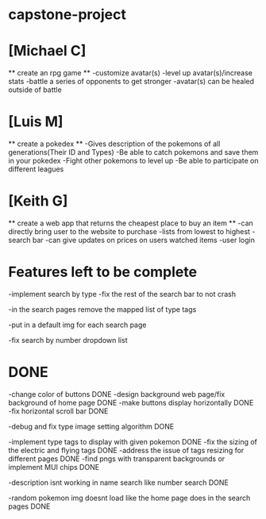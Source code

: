 # capstone-project
# [Michael C]
** create an rpg game **
-customize avatar(s)
-level up avatar(s)/increase stats
-battle a series of opponents to get stronger
-avatar(s) can be healed outside of battle

# [Luis M]
** create a pokedex **
-Gives description of the pokemons of all generations(Their ID and Types)
-Be able to catch pokemons and save them in your pokedex
-Fight other pokemons to level up
-Be able to participate on different leagues


# [Keith G]
** create a web app that returns the cheapest place to buy an item **
-can directly bring user to the website to purchase
-lists from lowest to highest
-search bar
-can give updates on prices on users watched items 
-user login

# Features left to be complete
-implement search by type
    -fix the rest of the search bar to not crash

-in the search pages remove the mapped list of type tags

-put in a default img for each search page 

-fix search by number dropdown list 

# DONE
-change color of buttons DONE
-design background web page/fix background of home page DONE 
-make buttons display horizontally DONE
-fix horizontal scroll bar DONE

-debug and fix type image setting algorithm DONE

-implement type tags to display with given pokemon DONE
    -fix the sizing of the electric and flying tags DONE
    -address the issue of tags resizing for different pages DONE
    -find pngs with transparent backgrounds or implement MUI chips DONE

-description isnt working in name search like number search DONE

-random pokemon img doesnt load like the home page does in the search pages DONE
